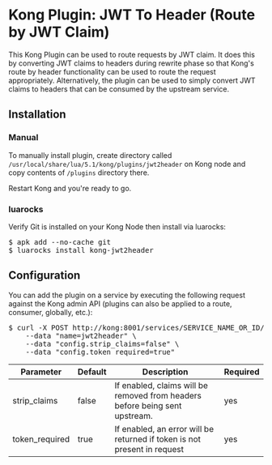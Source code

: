 # Kong Plugin: JWT To Header (Route by JWT Claim)

This Kong Plugin can be used to route requests by JWT claim. It does this by converting JWT claims to headers during rewrite phase so 
that Kong's route by header functionality can be used to route the request appropriately. Alternatively, the plugin can be used to 
simply convert JWT claims to headers that can be consumed by the upstream service. 

## Installation

### Manual

To manually install plugin, create directory called `/usr/local/share/lua/5.1/kong/plugins/jwt2header` on Kong node and copy contents of `/plugins` directory there.

Restart Kong and you're ready to go.

### luarocks

Verify Git is installed on your Kong Node then install via luarocks:

<pre>
$ apk add --no-cache git
$ luarocks install kong-jwt2header
</pre>


## Configuration

You can add the plugin on a service by executing the following request against the Kong admin API (plugins can also be applied to a route, consumer, globally, etc.):

<pre>
$ curl -X POST http://kong:8001/services/SERVICE_NAME_OR_ID/plugins \
    --data "name=jwt2header" \
    --data "config.strip_claims=false" \
    --data "config.token_required=true"
</pre>


| Parameter     | Default     | Description  |  Required  |
| ------------- |-------------|------------- |-------------| 
| strip\_claims | false |  If enabled, claims will be removed from headers before being sent upstream. | yes
| token\_required      | true     |   If enabled, an error will be returned if token is not present in request | yes

